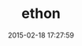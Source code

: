 ---
layout: post
title:  "ethon"
repo:   "typhoeus/ethon"
date:   2015-02-18 17:27:59
gemurl: https://github.com/typhoeus/ethon
---